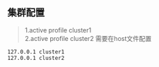 ## 集群配置
>1.active profile  cluster1  
>2.active profile  cluster2
> 需要在host文件配置
```$xslt
127.0.0.1 cluster1
127.0.0.1 cluster2
```